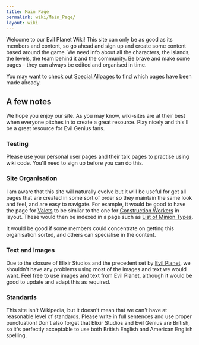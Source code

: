 ```yaml
---
title: Main Page
permalink: wiki/Main_Page/
layout: wiki
---
```


Welcome to our Evil Planet Wiki! This site can only be as good as its
members and content, so go ahead and sign up and create some content
based around the game. We need info about all the characters, the
islands, the levels, the team behind it and the community. Be brave and
make some pages - they can always be edited and organised in time.

You may want to check out
[Special:Allpages](/wiki/Special:Allpages "wikilink") to find which pages have
been made already.

A few notes
-----------

We hope you enjoy our site. As you may know, wiki-sites are at their
best when everyone pitches in to create a great resource. Play nicely
and this'll be a great resource for Evil Genius fans.

### Testing

Please use your personal user pages and their talk pages to practise
using wiki code. You'll need to sign up before you can do this.

### Site Organisation

I am aware that this site will naturally evolve but it will be useful
for get all pages that are created in some sort of order so they
maintain the same look and feel, and are easy to navigate. For example,
it would be good to have the page for [Valets](/wiki/Valet "wikilink") to be
similar to the one for [Construction
Workers](/wiki/Construction_Worker "wikilink") in layout. These would then be
indexed in a page such as [List of Minion
Types](/wiki/List_of_Minion_Types "wikilink").

It would be good if some members could concentrate on getting this
organisation sorted, and others can specialise in the content.

### Text and Images

Due to the closure of Elixir Studios and the precedent set by [Evil
Planet](http://www.evilplanet.com), we shouldn't have any problems using
most of the images and text we would want. Feel free to use images and
text from Evil Planet, although it would be good to update and adapt
this as required.

### Standards

This site isn't Wikipedia, but it doesn't mean that we can't have at
reasonable level of standards. Please write in full sentences and use
proper punctuation! Don't also forget that Elixir Studios and Evil
Genius are British, so it's perfectly acceptable to use both British
English and American English spelling.
